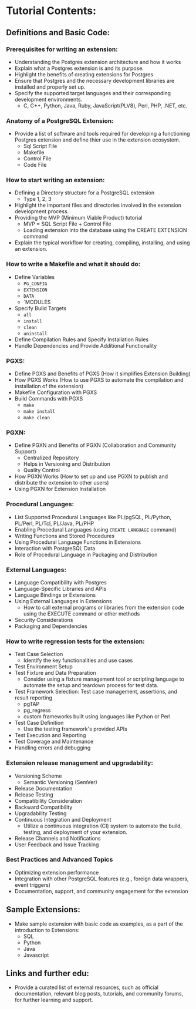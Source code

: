 # Tutorial Contents: 

## Definitions and Basic Code:
### Prerequisites for writing an extension:
- Understanding the Postgres extension architecture and how it works
- Explain what a Postgres extension is and its purpose.
- Highlight the benefits of creating extensions for Postgres
- Ensure that Postgres and the necessary development libraries are installed and properly set up.
- Specify the supported target languages and their corresponding development environments.
  - C, C++, Python, Java, Ruby, JavaScript(PLV8), Perl, PHP, .NET, etc.

### Anatomy of a PostgreSQL Extension:
- Provide a list of software and tools required for developing a functioning Postgres extension and define thier use in the extension ecosystem.
  - Sql Script File
  - Makefile
  - Control File
  - Code File

### How to start writing an extension:
- Defining a Directory structure for a PostgreSQL extension
  - Type 1, 2, 3
- Highlight the important files and directories involved in the extension development process.
- Providing the MVP (Minimum Viable Product) tutorial
  - MVP = SQL Script File + Control File
  - Loading extension into the database using the CREATE EXTENSION command
- Explain the typical workflow for creating, compiling, installing, and using an extension.

### How to write a Makefile and what it should do:
- Define Variables
  - `PG_CONFIG`
  - `EXTENSION`
  - `DATA`
  - `MODULES
- Specify Build Targets
  - `all`
  - `install`
  - `clean`
  - `uninstall`
- Define Compilation Rules and Specify Installation Rules
- Handle Dependencies and Provide Additional Functionality

### PGXS:
- Define PGXS and Benefits of PGXS (How it simplifies Extension Building)
- How PGXS Works (How to use PGXS to automate the compilation and installation of the extension)
- Makefile Configuration with PGXS
- Build Commands with PGXS
  - `make`
  - `make install`
  - `make clean`

### PGXN:
- Define PGXN and Benefits of PGXN (Collaboration and Community Support)
  - Centralized Repository
  - Helps in Versioning and Distribution
  - Quality Control
- How PGXN Works (How to set up and use PGXN to publish and distribute the extension to other users)
- Using PGXN for Extension Installation

### Procedural Languages:
- List Supported Procedural Languages like PL/pgSQL, PL/Python, PL/Perl, PL/Tcl, PL/Java, PL/PHP
- Enabling Procedural Languages (using `CREATE LANGUAGE` command)
- Writing Functions and Stored Procedures
- Using Procedural Language Functions in Extensions
- Interaction with PostgreSQL Data
- Role of Procedural Language in Packaging and Distribution

### External Languages:
- Language Compatibility with Postgres
- Language-Specific Libraries and APIs
- Language Bindings or Extensions
- Using External Languages in Extensions
  - How to call external programs or libraries from the extension code using the EXECUTE command or other methods
- Security Considerations
- Packaging and Dependencies

### How to write regression tests for the extension:
- Test Case Selection
  - Identify the key functionalities and use cases
- Test Environment Setup
- Test Fixture and Data Preparation
  - Consider using a fixture management tool or scripting language to automate the setup and teardown process for test data.
- Test Framework Selection: Test case management, assertions, and result reporting
  - pgTAP
  - pg_regress
  - custom frameworks built using languages like Python or Perl
- Test Case Definition
  - Use the testing framework's provided APIs
- Test Execution and Reporting
- Test Coverage and Maintenance
- Handling errors and debugging

### Extension release management and upgradability:
- Versioning Scheme 
  -  Semantic Versioning (SemVer)
- Release Documentation
- Release Testing
- Compatibility Consideration
- Backward Compatibility
- Upgradability Testing
- Continuous Integration and Deployment
  - Utilize a continuous integration (CI) system to automate the build, testing, and deployment of your extension.
- Release Channels and Notifications
- User Feedback and Issue Tracking

### Best Practices and Advanced Topics
- Optimizing extension performance
- Integration with other PostgreSQL features (e.g., foreign data wrappers, event triggers)
- Documentation, support, and community engagement for the extension

## Sample Extensions:
- Make sample extension with basic code as examples, as a part of the introduction to Extensions:
  - SQL
  - Python
  - Java
  - Javascript

## Links and further edu:
- Provide a curated list of external resources, such as official documentation, relevant blog posts, tutorials, and community forums, for further learning and support.
